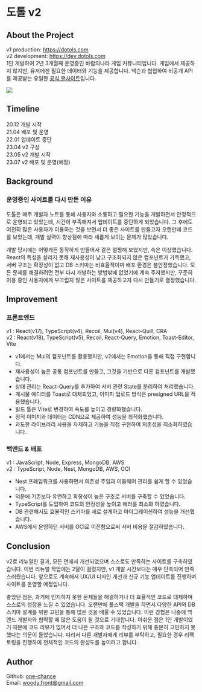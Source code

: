 # 도톨 v2

## About the Project

v1 production: https://dotols.com<br/>
v2 development: https://dev.dotols.com<br/>
1인 개발하여 2년 3개월째 운영중인 바람의나라 게임 커뮤니티입니다. 게임에서 제공하지 않지만, 유저에겐 필요한 데이터와 기능을 제공합니다. 넥슨과 협업하여 비공개 API를 제공받는 유일한 [공식 팬사이트](https://baram.nexon.com/FanSite/List)입니다.

<img src="https://asset.dotols.com/image/termsofservice.png" style="max-width:600px" />

## Timeline

20.12 개발 시작<br />
21.04 배포 및 운영<br />
22.01 업데이트 중단<br />
23.04 v2 구상<br />
23.05 v2 개발 시작<br />
23.07 v2 배포 및 운영(예정)

## Background

### 운영중인 사이트를 다시 만든 이유

도톨은 매주 개발자 노트를 통해 사용자와 소통하고 필요한 기능을 개발하면서 안정적으로 운영되고 있었는데, 시간이 부족해져서 업데이트를 중단하게 되었습니다. 그 후에도 여전히 많은 사용자가 이용하는 것을 보면서 더 좋은 사이트를 만들고자 오랜만에 코드를 보았는데, 개발 실력이 향상됨에 따라 새롭게 보이는 문제가 많았습니다.

개발 당시에는 어떻게든 동작하게 만들어서 겉은 멀쩡해 보였지만, 속은 이상했습니다. React의 특성을 살리지 못해 재사용성이 낮고 구조화되지 않은 컴포넌트가 가득했고, 서버 구조는 확장성이 없고 DB 스키마는 비효율적이며 배포 환경은 불안정했습니다. 모든 문제를 해결하려면 전부 다시 개발하는 방법밖에 없었기에 계속 주저했지만, 꾸준히 이용 중인 사용자에게 부끄럽지 않은 사이트를 제공하고자 다시 만들기로 결정했습니다.

## Improvement

### 프론트엔드

v1 : React(v17), TypeScript(v4), Recoil, Mui(v4), React-Quill, CRA <br/>
v2 : React(v18), TypeScript(v5), Recoil, React-Query, Emotion, Toast-Editor, Vite<br/>

- v1에서는 Mui의 컴포넌트를 활용했지만, v2에서는 Emotion을 통해 직접 구현합니다.
- 재사용성이 높은 공통 컴포넌트를 만들고, 그것을 기반으로 다른 컴포넌트를 개발했습니다.
- 상태 관리는 React-Query를 추가하여 서버 관련 State를 분리하여 처리했습니다.
- 게시물 에디터를 Toast로 대체되었고, 이미지 업로드 방식은 presigned URL을 적용했습니다.
- 빌드 툴은 Vite로 변경하여 속도를 높이고 경량화했습니다.
- 정적 이미지와 데이터는 CDN으로 제공하여 성능을 최적화했습니다.
- 과도한 라이브러리 사용을 자제하고 기능을 직접 구현하여 의존성을 최소화하였습니다.

### 백엔드 & 배포

v1 : JavaScript, Node, Express, MongoDB, AWS<br/>
v2 : TypeScript, Node, Nest, MongoDB, AWS, OCI

- Nest 프레임워크를 사용하면서 의존성 주입과 미들웨어 관리를 쉽게 할 수 있었습니다.
- 덕분에 기존보다 유연하고 확장성이 높은 구조로 서버를 구축할 수 있었습니다.
- TypeScript를 도입하여 코드의 안정성을 높이고 에러를 최소화 하였습니다.
- DB 관련해서도 효율적인 스키마를 새로 설계하고 마이그레이션하여 성능을 개선했습니다.
- AWS에서 운영하던 서버를 OCI로 이전함으로써 서버 비용을 절감하였습니다.

## Conclusion

v2로 리뉴얼한 결과, 모든 면에서 개선되었으며 스스로도 만족하는 사이트를 구축하였습니다. 이번 리뉴얼 작업에는 2달이 걸렸지만, v1 개발 시간보다는 매우 단축되어 만족스러웠습니다. 앞으로도 계속해서 UX/UI 디자인 개선과 신규 기능 업데이트를 진행하며 사이트를 운영할 예정입니다.

좋았던 점은, 과거에 인지하지 못한 문제들을 해결하거나 더 효율적인 코드로 대체하며 스스로의 성장을 느낄 수 있었습니다. 오랜만에 풀스택 개발을 하면서 다양한 API와 DB 스키마 설계를 위한 고민을 통해 많은 것을 배울 수 있었습니다. 이런 경험은 나중에 백엔드 개발자와 협력할 때 많은 도움이 될 것으로 기대합니다. 아쉬운 점은 1인 개발이었기 때문에 코드 리뷰가 없어서 더 나은 구조와 코드를 작성하기 위해 충분히 고민하지 못했다는 의문이 들었습니다. 따라서 다른 개발자에게 리뷰를 부탁하고, 필요한 경우 리팩토링을 진행하여 전체적인 코드의 완성도를 높이려고 합니다.

## Author

Github: [one-chance](https://github.com/one-chance)<br/>
Email: woody.front@gmail.com
